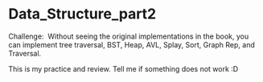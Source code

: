 # Data_Structure_part2
Challenge:  Without seeing the original implementations in the book, you can implement tree traversal, BST, Heap, AVL, Splay, Sort, Graph Rep, and Traversal.

This is my practice and review. Tell me if something does not work :D

